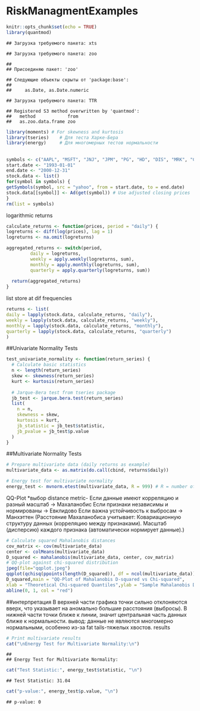 RiskManagmentExamples
================

``` r
knitr::opts_chunk$set(echo = TRUE)
library(quantmod) 
```

    ## Загрузка требуемого пакета: xts

    ## Загрузка требуемого пакета: zoo

    ## 
    ## Присоединяю пакет: 'zoo'

    ## Следующие объекты скрыты от 'package:base':
    ## 
    ##     as.Date, as.Date.numeric

    ## Загрузка требуемого пакета: TTR

    ## Registered S3 method overwritten by 'quantmod':
    ##   method            from
    ##   as.zoo.data.frame zoo

``` r
library(moments) # For skewness and kurtosis 
library(tseries)    # Для теста Харке-Бера
library(energy)     # Для многомерных тестов нормальности 
```

## 

``` r
symbols <- c("AAPL", "MSFT", "JNJ", "JPM", "PG", "HD", "DIS", "MRK", "CSCO")
start.date <- "1993-01-01"
end.date <- "2000-12-31"
stock.data <- list()
for(symbol in symbols) {
getSymbols(symbol, src = "yahoo", from = start.date, to = end.date)
stock.data[[symbol]] <- Ad(get(symbol)) # Use adjusted closing prices
}
rm(list = symbols)
```

logarithmic returns

``` r
calculate_returns <- function(prices, period = "daily") {
logreturns <- diff(log(prices), lag = 1)
logreturns <- na.omit(logreturns)

aggregated_returns <- switch(period,
         daily = logreturns,
         weekly = apply.weekly(logreturns, sum),
         monthly = apply.monthly(logreturns, sum),
         quarterly = apply.quarterly(logreturns, sum))
  
  return(aggregated_returns)
}
```

list store at dif frequencies

``` r
returns <- list(
daily = lapply(stock.data, calculate_returns, "daily"),
weekly = lapply(stock.data, calculate_returns, "weekly"),
monthly = lapply(stock.data, calculate_returns, "monthly"),
quarterly = lapply(stock.data, calculate_returns, "quarterly")
)
```

\##Univariate Normality Tests

``` r
test_univariate_normality <- function(return_series) {
  # Calculate basic statistics
  n <- length(return_series)
  skew <- skewness(return_series)
  kurt <- kurtosis(return_series)
  
  # Jarque-Bera test from tseries package
  jb_test <- jarque.bera.test(return_series)
  list(
    n = n,
    skewness = skew,
    kurtosis = kurt,
    jb_statistic = jb_test$statistic,
    jb_pvalue = jb_test$p.value
  )
}
```

\##Multivariate Normality Tests

``` r
# Prepare multivariate data (daily returns as example)
multivariate_data <- as.matrix(do.call(cbind, returns$daily))

# Energy test for multivariate normality
energy_test <- mvnorm.etest(multivariate_data, R = 999) # R = number of bootstrap replicates
```

QQ-Plot \*выбор distance metric- Если данные имеют корреляцию и разный
масштаб → Махаланобис Если признаки независимы и нормированы → Евклидово
Если важна устойчивость к выбросам → Манхэттен (Расстояние Махаланобиса
учитывает: Ковариационную структуру данных (корреляцию между
признаками). Масштаб (дисперсию) каждого признака (автоматически
нормирует данные).)

``` r
# Calculate squared Mahalanobis distances
cov_matrix <- cov(multivariate_data)
center <- colMeans(multivariate_data)
D_squared <- mahalanobis(multivariate_data, center, cov_matrix)
# QQ-plot against chi-squared distribution
jpeg(file="qqplot.jpeg")
qqplot(qchisq(ppoints(length(D_squared)), df = ncol(multivariate_data)),
D_squared,main = "QQ-Plot of Mahalanobis D-squared vs Chi-squared",
xlab = "Theoretical Chi-squared Quantiles",ylab = "Sample Mahalanobis D-squared")
abline(0, 1, col = "red")
```

\##интерпретация В верхней части графика точки сильно отклоняются вверх,
что указывает на аномально большие расстояния (выбросы). В нижней части
точки ближе к линии, значит центральная часть данных ближе к
нормальности. вывод: данные не являются многомерно нормальными, особенно
из-за fat tails-тяжелых хвостов. results

``` r
# Print multivariate results
cat("\nEnergy Test for Multivariate Normality:\n")
```

    ## 
    ## Energy Test for Multivariate Normality:

``` r
cat("Test Statistic:", energy_test$statistic, "\n")
```

    ## Test Statistic: 31.04

``` r
cat("p-value:", energy_test$p.value, "\n")
```

    ## p-value: 0
